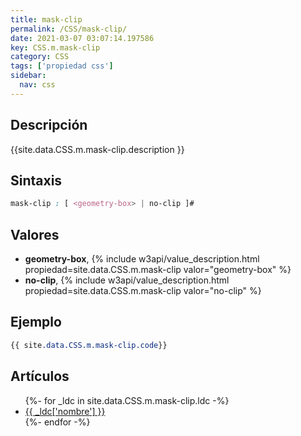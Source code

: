 ```yaml
---
title: mask-clip
permalink: /CSS/mask-clip/
date: 2021-03-07 03:07:14.197586
key: CSS.m.mask-clip
category: CSS
tags: ['propiedad css']
sidebar: 
  nav: css
---
```


## Descripción
{{site.data.CSS.m.mask-clip.description }}

## Sintaxis
~~~css
mask-clip : [ <geometry-box> | no-clip ]#
~~~

## Valores
* **geometry-box**,  {% include w3api/value_description.html propiedad=site.data.CSS.m.mask-clip valor="geometry-box" %}
* **no-clip**,  {% include w3api/value_description.html propiedad=site.data.CSS.m.mask-clip valor="no-clip" %}

## Ejemplo
~~~css
{{ site.data.CSS.m.mask-clip.code}}
~~~

## Artículos
<ul>
{%- for _ldc in site.data.CSS.m.mask-clip.ldc -%}
   <li>
       <a href="{{_ldc['url'] }}">{{ _ldc['nombre'] }}</a>
   </li>
{%- endfor -%}
</ul>
